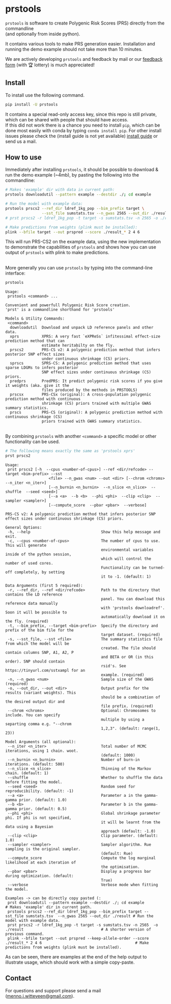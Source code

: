 # prstools


<!-- WARNING: THIS FILE WAS AUTOGENERATED! DO NOT EDIT! -->

`prstools` is software to create Polygenic Risk Scores (PRS) directly
from the commandline <br> (and optionally from inside python).

It contains various tools to make PRS generation easier. Installation
and running the demo example should not take more than 10 minutes.

We are actively developing `prstools` and feedback by mail or our
[feedback form](https://forms.gle/TnvNyBX6qDy7Vupn9) (with 🏆 lottery)
is much appreciated!

## Install

To install use the following command.

``` sh
pip install -U prstools
```

It contains a special read-only access key, since this repo is still
private, which can be shared with people that should have access. <br>
If this did not work there is a chance you need to install `pip`, which
can be done most easily with conda by typing `conda install pip`. For
other install issues please check the (install guide is not yet
available) [install guide]() or send us a mail.

## How to use

Immediately after installing `prstools`, it should be possible to
download & run the demo example (~4mb), by pasting the following into
the commandline:

``` bash
# Makes 'example' dir with data in current path:
prstools downloadutil --pattern example --destdir ./; cd example

# Run the model with example data:
prstools prscs2 --ref_dir ldref_1kg_pop --bim_prefix target \
                --sst_file sumstats.tsv --n_gwas 2565 --out_dir ./result 
# prst prscs2 -r ldref_1kg_pop -t target -s sumstats.tsv -n 2565 -o ./result # <- short-form

# Make predictions from weights (plink must be installed):
plink --bfile target --out prspred --score ./result_* 2 4 6 
```

This will run PRS-CS2 on the example data, using the new implementation
to demonstrate the capabilities of `prstools` and shows how you can use
output of `prstools` with plink to make predictions.

<br> More generally you can use `prstools` by typing into the
command-line interface:

``` sh
prstools
```


    Usage:
     prstools <command> ...

    Convenient and powerfull Polygenic Risk Score creation. 
    'prst' is a commandline shorthand for 'prstools'

    Models & Utility Commands:
     <command>
      downloadutil  Download and unpack LD reference panels and other data.
      xprs          XPRS: A very fast `eXPReSs` infitessimal effect-size prediction method that can
                    estimate heritabilty on the fly.
      prscs2        PRS-CS v2: A polygenic prediction method that infers posterior SNP effect sizes
                    under continuous shrinkage (CS) priors.
      sprscs        SPRS-CS: A polygenic prediction method that uses sparse LDGMs to infers posterior
                    SNP effect sizes under continuous shrinkage (CS) priors.
      predprs       PredPRS: It predict polygenic risk scores if you give it weights (aka. give it the
                    files produced by the methods in PRSTOOLS)
      prscsx        PRS-CSx (original): A cross-population polygenic prediction method with continuous
                    shrinkage (CS) priors trained with multiple GWAS summary statistics.
      prscs         PRS-CS (original): A polygenic prediction method with continuous shrinkage (CS)
                    priors trained with GWAS summary statistics.

<br> By combining `prstools` with another `<command>` a specific model
or other functionality can be used.

``` sh
# The following means exactly the same as 'prstools xprs'
prst prscs2
```


    Usage:
     prst prscs2 [-h  --cpus <number-of-cpus>] --ref <dir/refcode> --target <bim-prefix> --sst
                       <file> --n_gwas <num> --out <dir> [--chrom <chroms>  --n_iter <n_iter>]
                       [--n_burnin <n_burnin>  --n_slice <n_slice>  --shuffle  --seed <seed>]
                       [--a <a>  --b <b>  --phi <phi>  --clip <clip>  --sampler <sampler>]
                       [--compute_score  --pbar <pbar>  --verbose]

    PRS-CS v2: A polygenic prediction method that infers posterior SNP effect sizes under continuous shrinkage (CS) priors.

    General Options:
     -h, --help                               Show this help message and exit.
     -c, --cpus <number-of-cpus>              The number of cpus to use. This will generate
                                              environmental variables inside of the python session,
                                              which will control the number of used cores.
                                              Functionality can be turned-off completely, by setting
                                              it to -1. (default: 1)

    Data Arguments (first 5 required):
     -r, --ref_dir, --ref <dir/refcode>       Path to the directory that contains the LD reference
                                              panel. You can download this reference data manually
                                              with 'prstools downloadref'. Soon it will be possible to
                                              automatically download it on the fly. (required)
     -t, --bim_prefix, --target <bim-prefix>  Specify the directory and prefix of the bim file for the
                                              target dataset. (required)
     -s, --sst_file, --sst <file>             The summary statistics file from which the model will be
                                              created. The file should contain columns SNP, A1, A2, P
                                              and BETA or OR (in this order). SNP should contain
                                              rsid's. See https://tinyurl.com/sstxampl for an
                                              example. (required)
     -n, --n_gwas <num>                       Sample size of the GWAS (required)
     -o, --out_dir, --out <dir>               Output prefix for the results (variant weights). This
                                              should be a combination of the desired output dir and
                                              file prefix. (required)
     --chrom <chroms>                         Optional: Chromosomes to include. You can specify
                                              multiple by using a separting comma e.g. "--chrom
                                              1,2,3". (default: range(1, 23))

    Model Arguments (all optional):
     --n_iter <n_iter>                        Total number of MCMC iterations, using 1 chain. woot.
                                              (default: 1000)
     --n_burnin <n_burnin>                    Number of burn-in iterations. (default: 500)
     --n_slice <n_slice>                      Thinning of the Markov chain. (default: 1)
     --shuffle                                Whether to shuffle the data before fitting the model.
     --seed <seed>                            Random seed for reproducibility. (default: -1)
     --a <a>                                  Parameter a in the gamma-gamma prior. (default: 1.0)
     --b <b>                                  Parameter b in the gamma-gamma prior. (default: 0.5)
     --phi <phi>                              Global shrinkage parameter phi. If phi is not specified,
                                              it will be learnt from the data using a Bayesian
                                              approach (default: -1.0)
     --clip <clip>                            Clip parameter. (default: 1.0)
     --sampler <sampler>                      Sampler algorithm. Rue sampling is the original sampler.
                                              (default: Rue)
     --compute_score                          Compute the log marginal likelihood at each iteration of
                                              the optimisation.
     --pbar <pbar>                            Display a progress bar during optimization. (default:
                                              True)
     --verbose                                Verbose mode when fitting the model.

    Examples -> can be directly copy pasted (:
     prst downloadutil --pattern example --destdir ./; cd example                                                          # Makes 'example' dir in current path.
     prstools prscs2 --ref_dir ldref_1kg_pop --bim_prefix target --sst_file sumstats.tsv  --n_gwas 2565 --out_dir ./result # Run the model with example data.
     prst prscs2 -r ldref_1kg_pop -t target -s sumstats.tsv -n 2565  -o ./result                                  # A shorter version of previous command.
     plink --bfile target --out prspred --keep-allele-order --score ./result_* 2 4 6                                         # Make predictions from weights (plink must be installed).

As can be seen, there are examples at the end of the help output to
illustrate usage, which should work with a simple copy-paste.

## Contact

For questions and support please send a mail
(menno.j.witteveen@gmail.com).
